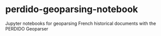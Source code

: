 # perdido-geoparsing-notebook
Jupyter notebooks for geoparsing French historical documents with the PERDIDO Geoparser
